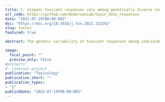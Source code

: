 ```yaml
---
title: C. elegans toxicant responses vary among genetically diverse individuals
url_code: https://github.com/AndersenLab/toxin_dose_responses
date: "2022-07-19T00:00:00Z"
doi: "https://doi.org/10.1016/j.tox.2022.153292"
slug: toxins
featured: true 

abstract: The genetic variability of toxicant responses among indisviduals in humans and mammalian models requires practically untenable sample sizes to create comprehensive chemical hazard risk evaluations. To address this need, tractable model systems enable reproducible and efficient experimental workflows to collect high-replication measurements of exposure cohorts. *Caenorhabditis elegans* is a premier toxicology model that has revolutionized our understanding of cellular responses to environmental pollutants and boasts robust genomic resources and high levels of genetic variation across the species. In this study, we performed dose-response analysis across 23 environmental toxicants using eight *C. elegans* strains representative of species-wide genetic diversity. We observed substantial variation in EC10 estimates and slope parameter estimates of dose-response curves of different strains, demonstrating that genetic background is a significant driver of differential toxicant susceptibility. We also showed that, across all toxicants, at least one *C. elegans* strain exhibited a significantly different EC10 or slope estimate compared to the reference strain, N2 (PD1074), indicating that population-wide differences among strains are necessary to understand responses to toxicants. Moreover, we quantified the heritability of responses (phenotypic variance attributable to genetic differences between individuals) to each toxicant exposure and observed a correlation between the exposure closest to the species-agnostic EC10 estimate and the exposure that exhibited the most heritable response. At least 20% of the variance in susceptibility to at least one exposure level of each compound was explained by genetic differences among the eight *C. elegans* strains. Taken together, these results provide robust evidence that heritable genetic variation explains differential susceptibility across an array of environmental pollutants and that genetically diverse *C. elegans* strains should be deployed to aid high-throughput toxicological screening efforts.

image: 
  focal_point: ""
  preview_only: false
#projects:
#- internal-project
publication: "Toxicology"
publication_short: ""
publication_types:
- "2"
publishDate: "2022-07-19T00:00:00Z"
---
```

